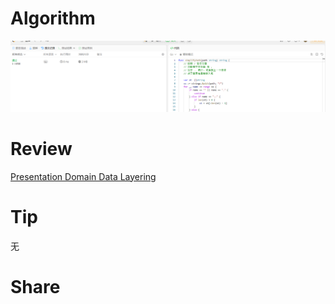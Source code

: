 # Algorithm

![算法](../../../images/temp/ricardoyu-2024-01-14-lc.png "算法")

# Review

[Presentation Domain Data Layering](https://martinfowler.com/bliki/PresentationDomainDataLayering.html)

# Tip

无

# Share
